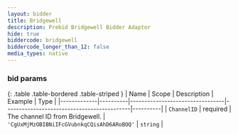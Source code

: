 ```yaml
---
layout: bidder
title: Bridgewell
description: Prebid Bridgewell Bidder Adaptor
hide: true
biddercode: bridgewell
biddercode_longer_than_12: false
media_types: native
---
```


### bid params

{: .table .table-bordered .table-striped }
| Name        | Scope    | Description                     | Example                                    | Type     |
|-------------|----------|---------------------------------|--------------------------------------------|----------|
| `ChannelID` | required | The channel ID from Bridgewell. | `'CgUxMjMzOBIBNiIFcGVubnkqCQisAhD6ARoBOQ'` | `string` |
